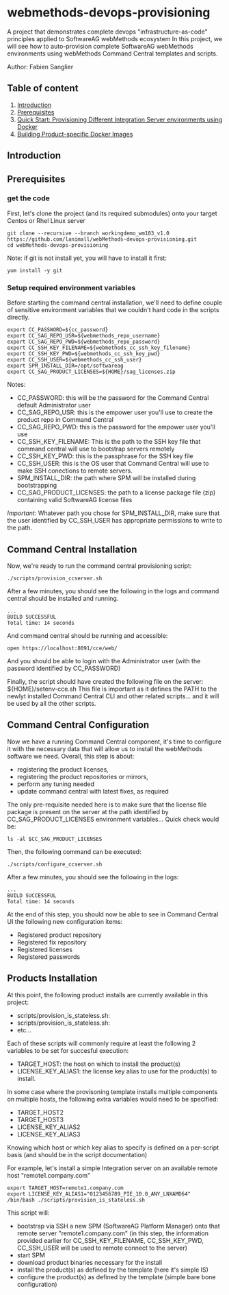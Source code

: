 # webmethods-devops-provisioning

A project that demonstrates complete devops "infrastructure-as-code" principles applied to SoftwareAG webMethods ecosystem
In this project, we will see how to auto-provision complete SoftwareAG webMethods environments using webMethods Command Central templates and scripts.

Author: Fabien Sanglier

## Table of content
1. [Introduction](#introduction)
2. [Prerequisites](#prerequisites)
3. [Quick Start: Provisioning Different Integration Server environments using Docker](#env_quickstart)
4. [Building Product-specific Docker Images](#building_product_docker)

## Introduction <a name="introduction"></a>


## Prerequisites <a name="prerequisites"></a>

### get the code

First, let's clone the project (and its required submodules) onto your target Centos or Rhel Linux server

```
git clone --recursive --branch workingdemo_wm103_v1.0 https://github.com/lanimall/webMethods-devops-provisioning.git
cd webMethods-devops-provisioning
```

Note: if git is not install yet, you will have to install it first:
```
yum install -y git
```

### Setup required environment variables

Before starting the command central installation, we'll need to define couple of sensitive environment variables that we couldn't hard code in the scripts directly.

```
export CC_PASSWORD=${cc_password}
export CC_SAG_REPO_USR=${webmethods_repo_username}
export CC_SAG_REPO_PWD=${webmethods_repo_password}
export CC_SSH_KEY_FILENAME=${webmethods_cc_ssh_key_filename}
export CC_SSH_KEY_PWD=${webmethods_cc_ssh_key_pwd}
export CC_SSH_USER=${webmethods_cc_ssh_user}
export SPM_INSTALL_DIR=/opt/softwareag
export CC_SAG_PRODUCT_LICENSES=${HOME}/sag_licenses.zip
```

Notes:
 - CC_PASSWORD: this will be the password for the Command Central default Administrator user
 - CC_SAG_REPO_USR: this is the empower user you'll use to create the product repo in Command Central
 - CC_SAG_REPO_PWD: this is the password for the empower user you'll use
 - CC_SSH_KEY_FILENAME: This is the path to the SSH key file that command central will use to bootstrap servers remotely
 - CC_SSH_KEY_PWD: this is the passphrase for the SSH key file
 - CC_SSH_USER: this is the OS user that Command Central will use to make SSH conections to remote servers. 
 - SPM_INSTALL_DIR: the path where SPM will be installed during bootstrapping
 - CC_SAG_PRODUCT_LICENSES: the path to a license package file (zip) containing valid SoftwareAG license files

*Important*: Whatever path you chose for SPM_INSTALL_DIR, make sure that the user identified by CC_SSH_USER has appropriate permissions to write to the path.

## Command Central Installation <a name="cce_installation"></a>

Now, we're ready to run the command central provisioning script:

```
./scripts/provision_ccserver.sh 
```

After a few minutes, you should see the following in the logs and command central should be installed and running. 
```
...
BUILD SUCCESSFUL
Total time: 14 seconds
```

And command central should be running and accessible:
```
open https://localhost:8091/cce/web/
```

And you should be able to login with the Administrator user (with the password identified by CC_PASSWORD)

Finally, the script should have created the following file on the server: ${HOME}/setenv-cce.sh 
This file is important as it defines the PATH to the newlyt installed Command Central CLI and other related scripts...
and it will be used by all the other scripts.

## Command Central Configuration <a name="cce_configuration"></a>

Now we have a running Command Central component, it's time to configure it with the necessary data that will allow us to install the webMethods software we need. 
Overall, this step is about:
- registering the product licenses,
- registering the product repositories or mirrors,
- perform any tuning needed
- update command central with latest fixes, as required

The only pre-requisite needed here is to make sure that the license file package is present on the server at the path identified by CC_SAG_PRODUCT_LICENSES environment variables...
Quick check would be:
```
ls -al $CC_SAG_PRODUCT_LICENSES
```

Then, the following command can be executed:
```
./scripts/configure_ccserver.sh 
```

After a few minutes, you should see the following in the logs: 
```
...
BUILD SUCCESSFUL
Total time: 14 seconds
```

At the end of this step, you should now be able to see in Command Central UI the following new configuration items:
- Registered product repository
- Registered fix repository
- Registered licenses
- Registered passwords

## Products Installation <a name="products_installation"></a>

At this point, the following product installs are currently available in this project:
 - scripts/provision_is_stateless.sh:
 - scripts/provision_is_stateless.sh:
 - etc...

Each of these scripts will commonly require at least the following 2 variables to be set for succesful execution:
 - TARGET_HOST: the host on which to install the product(s)
 - LICENSE_KEY_ALIAS1: the license key alias to use for the product(s) to install.

In some case where the provisoning template installs multiple components on multiple hosts, the following extra variables would need to be specified:
 - TARGET_HOST2
 - TARGET_HOST3
 - LICENSE_KEY_ALIAS2
 - LICENSE_KEY_ALIAS3

Knowing which host or which key alias to specify is defined on a per-script basis (and should be in the script documentation)

For example, let's install a simple Integration server on an available remote host "remote1.company.com"

```
export TARGET_HOST=remote1.company.com
export LICENSE_KEY_ALIAS1="0123456789_PIE_10.0_ANY_LNXAMD64"
/bin/bash ./scripts/provision_is_stateless.sh
```

This script will:
- bootstrap via SSH a new SPM (SoftwareAG Platform Manager) onto that remote server "remote1.company.com" (in this step, the information provided earlier 
for CC_SSH_KEY_FILENAME, CC_SSH_KEY_PWD, CC_SSH_USER will be used to remote connect to the server)
- start SPM
- download product binaries necessary for the install
- install the product(s) as defined by the template (here it's simple IS)
- configure the product(s) as defined by the template (simple bare bone configuration)

